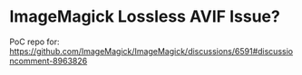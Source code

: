 ImageMagick Lossless AVIF Issue?
================================

PoC repo for:
<https://github.com/ImageMagick/ImageMagick/discussions/6591#discussioncomment-8963826>

